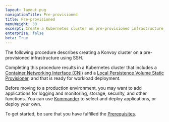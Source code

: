 ```yaml
---
layout: layout.pug
navigationTitle: Pre-provisioned
title: Pre-provisioned
menuWeight: 30
excerpt: Create a Kubernetes cluster on pre-provisioned infrastructure
enterprise: false
beta: True
---
```


The following procedure describes creating a Konvoy cluster on a pre-provisioned infrastructure using SSH.

Completing this procedure results in a Kubernetes cluster that includes a [Container Networking Interface (CNI)][calico] and a [Local Persistence Volume Static Provisioner][lvp], and that is ready for workload deployment.

Before moving to a production environment, you may want to add applications for logging and monitoring, storage, security, and other functions. You can use [Kommander](/dkp/kommander/2.1/release-notes/) to select and deploy applications, or deploy your own.

To get started, be sure that you have fulfilled the [Prerequisites](./prerequisites).

[calico]: https://docs.projectcalico.org/
[lvp]: https://github.com/kubernetes-sigs/sig-storage-local-static-provisioner
